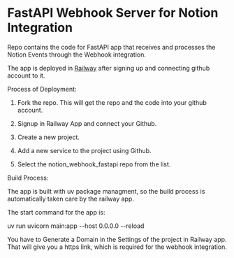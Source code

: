 # FastAPI Webhook Server for Notion Integration

Repo contains the code for FastAPI app that
receives and processes the Notion Events through
the Webhook integration.

The app is deployed in
[Railway](https://railway.app/) after signing up
and connecting github account to it.

Process of Deployment:

1. Fork the repo. This will get the repo and the
   code into your github account.

2. Signup in Railway App and connect your Github.

3. Create a new project.

4. Add a new service to the project using Github.

5. Select the notion_webhook_fastapi repo from the
   list.

Build Process:

The app is built with uv package managment, so the
build process is automatically taken care by the
railway app.

The start command for the app is:

uv run uvicorn main:app --host 0.0.0.0 --reload

You have to Generate a Domain in the Settings of
the project in Railway app. That will give you a
https link, which is required for the webhook
integration.
